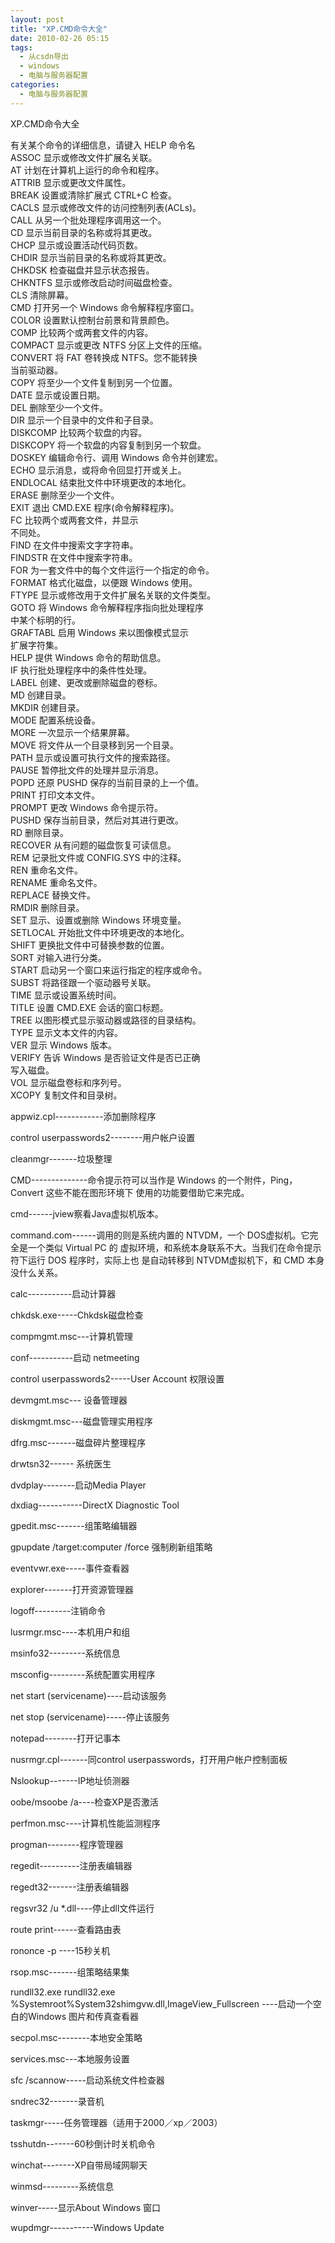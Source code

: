 ```yaml
---
layout: post
title: "XP.CMD命令大全"
date: 2010-02-26 05:15
tags: 
  - 从csdn导出
  - windows
  - 电脑与服务器配置
categories: 
  - 电脑与服务器配置
---
```


XP.CMD命令大全  
  
  
有关某个命令的详细信息，请键入 HELP 命令名  
ASSOC 显示或修改文件扩展名关联。  
AT 计划在计算机上运行的命令和程序。  
ATTRIB 显示或更改文件属性。  
BREAK 设置或清除扩展式 CTRL+C 检查。  
CACLS 显示或修改文件的访问控制列表(ACLs)。  
CALL 从另一个批处理程序调用这一个。  
CD 显示当前目录的名称或将其更改。  
CHCP 显示或设置活动代码页数。  
CHDIR 显示当前目录的名称或将其更改。  
CHKDSK 检查磁盘并显示状态报告。  
CHKNTFS 显示或修改启动时间磁盘检查。  
CLS 清除屏幕。  
CMD 打开另一个 Windows 命令解释程序窗口。  
COLOR 设置默认控制台前景和背景颜色。  
COMP 比较两个或两套文件的内容。  
COMPACT 显示或更改 NTFS 分区上文件的压缩。  
CONVERT 将 FAT 卷转换成 NTFS。您不能转换  
当前驱动器。  
COPY 将至少一个文件复制到另一个位置。  
DATE 显示或设置日期。  
DEL 删除至少一个文件。  
DIR 显示一个目录中的文件和子目录。  
DISKCOMP 比较两个软盘的内容。  
DISKCOPY 将一个软盘的内容复制到另一个软盘。  
DOSKEY 编辑命令行、调用 Windows 命令并创建宏。  
ECHO 显示消息，或将命令回显打开或关上。  
ENDLOCAL 结束批文件中环境更改的本地化。  
ERASE 删除至少一个文件。  
EXIT 退出 CMD.EXE 程序(命令解释程序)。  
FC 比较两个或两套文件，并显示  
不同处。  
FIND 在文件中搜索文字字符串。  
FINDSTR 在文件中搜索字符串。  
FOR 为一套文件中的每个文件运行一个指定的命令。  
FORMAT 格式化磁盘，以便跟 Windows 使用。  
FTYPE 显示或修改用于文件扩展名关联的文件类型。  
GOTO 将 Windows 命令解释程序指向批处理程序  
中某个标明的行。  
GRAFTABL 启用 Windows 来以图像模式显示  
扩展字符集。  
HELP 提供 Windows 命令的帮助信息。  
IF 执行批处理程序中的条件性处理。  
LABEL 创建、更改或删除磁盘的卷标。  
MD 创建目录。  
MKDIR 创建目录。  
MODE 配置系统设备。  
MORE 一次显示一个结果屏幕。  
MOVE 将文件从一个目录移到另一个目录。  
PATH 显示或设置可执行文件的搜索路径。  
PAUSE 暂停批文件的处理并显示消息。  
POPD 还原 PUSHD 保存的当前目录的上一个值。  
PRINT 打印文本文件。  
PROMPT 更改 Windows 命令提示符。  
PUSHD 保存当前目录，然后对其进行更改。  
RD 删除目录。  
RECOVER 从有问题的磁盘恢复可读信息。  
REM 记录批文件或 CONFIG.SYS 中的注释。  
REN 重命名文件。  
RENAME 重命名文件。  
REPLACE 替换文件。  
RMDIR 删除目录。  
SET 显示、设置或删除 Windows 环境变量。  
SETLOCAL 开始批文件中环境更改的本地化。  
SHIFT 更换批文件中可替换参数的位置。  
SORT 对输入进行分类。  
START 启动另一个窗口来运行指定的程序或命令。  
SUBST 将路径跟一个驱动器号关联。  
TIME 显示或设置系统时间。  
TITLE 设置 CMD.EXE 会话的窗口标题。  
TREE 以图形模式显示驱动器或路径的目录结构。  
TYPE 显示文本文件的内容。  
VER 显示 Windows 版本。  
VERIFY 告诉 Windows 是否验证文件是否已正确  
写入磁盘。  
VOL 显示磁盘卷标和序列号。  
XCOPY 复制文件和目录树。  
  
  
appwiz.cpl------------添加删除程序  
  
control userpasswords2--------用户帐户设置  
  
cleanmgr-------垃圾整理  
  
CMD--------------命令提示符可以当作是 Windows 的一个附件，Ping，Convert 这些不能在图形环境下
使用的功能要借助它来完成。  
  
cmd------jview察看Java虚拟机版本。  
  
  
command.com------调用的则是系统内置的 NTVDM，一个 DOS虚拟机。它完全是一个类似 Virtual PC 的
虚拟环境，和系统本身联系不大。当我们在命令提示符下运行 DOS 程序时，实际上也 是自动转移到 NTVDM虚拟机下，和 CMD 本身没什么关系。  
  
  
calc-----------启动计算器  
  
chkdsk.exe-----Chkdsk磁盘检查  
  
compmgmt.msc---计算机管理  
  
conf-----------启动 netmeeting  
  
control userpasswords2-----User Account 权限设置  
  
devmgmt.msc--- 设备管理器  
  
diskmgmt.msc---磁盘管理实用程序  
  
dfrg.msc-------磁盘碎片整理程序  
  
drwtsn32------ 系统医生  
  
dvdplay--------启动Media Player  
  
dxdiag-----------DirectX Diagnostic Tool  
  
gpedit.msc-------组策略编辑器  
  
gpupdate /target:computer /force 强制刷新组策略  
  
eventvwr.exe-----事件查看器  
  
explorer-------打开资源管理器  
  
logoff---------注销命令  
  
lusrmgr.msc----本机用户和组  
  
msinfo32---------系统信息  
  
msconfig---------系统配置实用程序  
  
net start (servicename)----启动该服务  
  
net stop (servicename)-----停止该服务  
  
notepad--------打开记事本  
  
nusrmgr.cpl-------同control userpasswords，打开用户帐户控制面板  
  
Nslookup-------IP地址侦测器  
  
oobe/msoobe /a----检查XP是否激活  
  
perfmon.msc----计算机性能监测程序  
  
progman--------程序管理器  
  
regedit----------注册表编辑器  
  
regedt32-------注册表编辑器  
  
regsvr32 /u *.dll----停止dll文件运行  
  
route print------查看路由表  
  
rononce -p ----15秒关机  
  
rsop.msc-------组策略结果集  
  
rundll32.exe rundll32.exe %Systemroot%System32shimgvw.dll,ImageView_Fullscreen
----启动一个空白的Windows 图片和传真查看器  
  
secpol.msc--------本地安全策略  
  
services.msc---本地服务设置  
  
sfc /scannow-----启动系统文件检查器  
  
sndrec32-------录音机  
  
taskmgr-----任务管理器（适用于2000／xp／2003）  
  
tsshutdn-------60秒倒计时关机命令  
  
winchat--------XP自带局域网聊天  
  
winmsd---------系统信息  
  
winver-----显示About Windows 窗口  
  
wupdmgr-----------Windows Update

